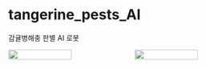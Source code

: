 # tangerine_pests_AI
감귤병해충 판별 AI 로봇
<div style="display: flex; justify-content: space-around; align-items: center;">
  <img src="https://github.com/user-attachments/assets/a42a206c-d508-488a-b064-da5ab5d39bf1" style="width: 50%; height: auto;">
  <img src="https://github.com/user-attachments/assets/605b16b6-9add-419b-879f-ad87ffe3837b" style="width: 50%; height: auto;">
</div>


